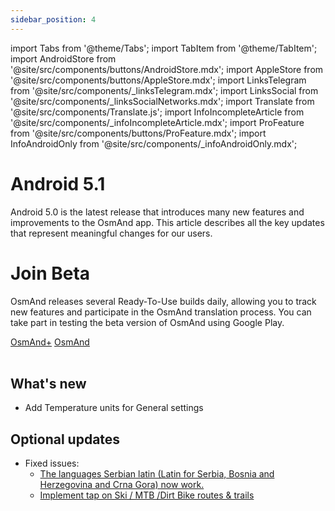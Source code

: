 ```yaml
---
sidebar_position: 4
---
```


import Tabs from '@theme/Tabs';
import TabItem from '@theme/TabItem';
import AndroidStore from '@site/src/components/buttons/AndroidStore.mdx';
import AppleStore from '@site/src/components/buttons/AppleStore.mdx';
import LinksTelegram from '@site/src/components/_linksTelegram.mdx';
import LinksSocial from '@site/src/components/_linksSocialNetworks.mdx';
import Translate from '@site/src/components/Translate.js';
import InfoIncompleteArticle from '@site/src/components/_infoIncompleteArticle.mdx';
import ProFeature from '@site/src/components/buttons/ProFeature.mdx';
import InfoAndroidOnly from '@site/src/components/_infoAndroidOnly.mdx';  


# Android 5.1

Android 5.0 is the latest release that introduces many new features and improvements to the OsmAnd app. This article describes all the key updates that represent meaningful changes for our users.

# Join Beta

OsmAnd releases several Ready-To-Use builds daily, allowing you to track new features and participate in the OsmAnd translation process. You can take part in testing the beta version of OsmAnd using Google Play.

<div class="button-row">
  <a class="button button--active" href="https://play.google.com/apps/testing/net.osmand.plus">OsmAnd+</a>
  <a class="button button--active" href="https://play.google.com/apps/testing/net.osmand">OsmAnd</a>
</div>  

<br/>


## What's new

- Add Temperature units for General settings


## Optional updates

<!-- ***Example***  -->

- Fixed issues:
  - [The languages Serbian latin (Latin for Serbia, Bosnia and Herzegovina and Crna Gora) now work.](https://github.com/osmandapp/OsmAnd/issues/21480)
  - [Implement tap on Ski / MTB /Dirt Bike routes & trails](https://github.com/orgs/osmandapp/projects/27/views/1)



